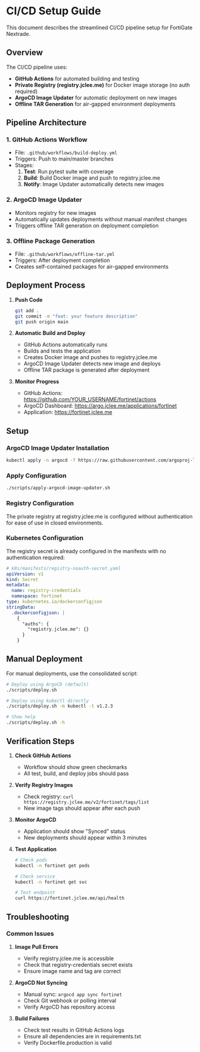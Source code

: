 # CI/CD Setup Guide

This document describes the streamlined CI/CD pipeline setup for FortiGate Nextrade.

## Overview

The CI/CD pipeline uses:
- **GitHub Actions** for automated building and testing
- **Private Registry (registry.jclee.me)** for Docker image storage (no auth required)
- **ArgoCD Image Updater** for automatic deployment on new images
- **Offline TAR Generation** for air-gapped environment deployments

## Pipeline Architecture

### 1. GitHub Actions Workflow
- File: `.github/workflows/build-deploy.yml`
- Triggers: Push to main/master branches
- Stages:
  1. **Test**: Run pytest suite with coverage
  2. **Build**: Build Docker image and push to registry.jclee.me
  3. **Notify**: Image Updater automatically detects new images

### 2. ArgoCD Image Updater
- Monitors registry for new images
- Automatically updates deployments without manual manifest changes
- Triggers offline TAR generation on deployment completion

### 3. Offline Package Generation
- File: `.github/workflows/offline-tar.yml`
- Triggers: After deployment completion
- Creates self-contained packages for air-gapped environments

## Deployment Process

1. **Push Code**
   ```bash
   git add .
   git commit -m "feat: your feature description"
   git push origin main
   ```

2. **Automatic Build and Deploy**
   - GitHub Actions automatically runs
   - Builds and tests the application
   - Creates Docker image and pushes to registry.jclee.me
   - ArgoCD Image Updater detects new image and deploys
   - Offline TAR package is generated after deployment

3. **Monitor Progress**
   - GitHub Actions: https://github.com/YOUR_USERNAME/fortinet/actions
   - ArgoCD Dashboard: https://argo.jclee.me/applications/fortinet
   - Application: https://fortinet.jclee.me

## Setup

### ArgoCD Image Updater Installation
```bash
kubectl apply -n argocd -f https://raw.githubusercontent.com/argoproj-labs/argocd-image-updater/stable/manifests/install.yaml
```

### Apply Configuration
```bash
./scripts/apply-argocd-image-updater.sh
```

### Registry Configuration
The private registry at registry.jclee.me is configured without authentication for ease of use in closed environments.

### Kubernetes Configuration
The registry secret is already configured in the manifests with no authentication required:

```yaml
# k8s/manifests/registry-noauth-secret.yaml
apiVersion: v1
kind: Secret
metadata:
  name: registry-credentials
  namespace: fortinet
type: kubernetes.io/dockerconfigjson
stringData:
  .dockerconfigjson: |
    {
      "auths": {
        "registry.jclee.me": {}
      }
    }
```

## Manual Deployment

For manual deployments, use the consolidated script:

```bash
# Deploy using ArgoCD (default)
./scripts/deploy.sh

# Deploy using kubectl directly
./scripts/deploy.sh -m kubectl -t v1.2.3

# Show help
./scripts/deploy.sh -h
```

## Verification Steps

1. **Check GitHub Actions**
   - Workflow should show green checkmarks
   - All test, build, and deploy jobs should pass

2. **Verify Registry Images**
   - Check registry: `curl https://registry.jclee.me/v2/fortinet/tags/list`
   - New image tags should appear after each push

3. **Monitor ArgoCD**
   - Application should show "Synced" status
   - New deployments should appear within 3 minutes

4. **Test Application**
   ```bash
   # Check pods
   kubectl -n fortinet get pods
   
   # Check service
   kubectl -n fortinet get svc
   
   # Test endpoint
   curl https://fortinet.jclee.me/api/health
   ```

## Troubleshooting

### Common Issues

1. **Image Pull Errors**
   - Verify registry.jclee.me is accessible
   - Check that registry-credentials secret exists
   - Ensure image name and tag are correct

2. **ArgoCD Not Syncing**
   - Manual sync: `argocd app sync fortinet`
   - Check Git webhook or polling interval
   - Verify ArgoCD has repository access

3. **Build Failures**
   - Check test results in GitHub Actions logs
   - Ensure all dependencies are in requirements.txt
   - Verify Dockerfile.production is valid